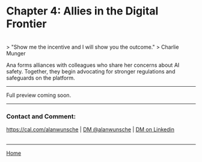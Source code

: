 # Chapter 4: Allies in the Digital Frontier

<br />
> "Show me the incentive and I will show you the outcome."
> Charlie Munger

Ana forms alliances with colleagues who share her concerns about AI safety. Together, they begin advocating for stronger regulations and safeguards on the platform.

---

Full preview coming soon.

---

### Contact and Comment:

<a href="https://cal.com/alanwunsche">https://cal.com/alanwunsche</a> | <a href="https://x.com/alanwunsche">DM @alanwunsche</a> | <a href="https://linkedin.com/in/alanwunsche">DM on Linkedin</a>
<br /><br />

---

[Home](./)